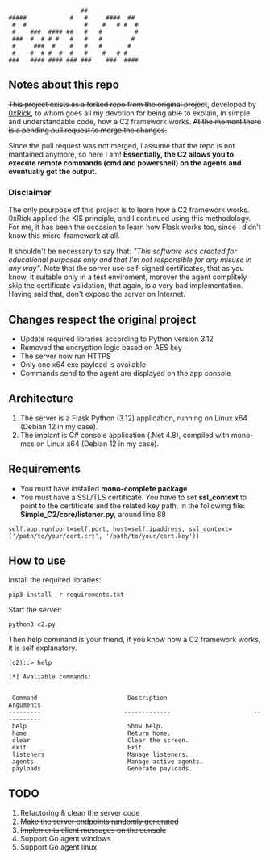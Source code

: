 ```                                                                                                                                                                                                                                            
                    ##                                                                                                                                                                                                                      
#####            #   #     ####  ##                                                                                                                                                                                                         
 #  #                #    #   # #  #                                                                                                                                                                                                        
 #    ###  #### ##   #   #         #                                                                                                                                                                                                        
 ###  #  # # #   #   #   #        #                                                                                                                                                                                                         
 #     ###  #    #   #   #       #                                                                                                                                                                                                          
 #    #  # #  #  #   #    #   # #                                                                                                                                                                                                           
###   #### #### ### ###    ###  ####      
```

## Notes about this repo
~~This project exists as a forked repo from the original project~~, developed by [0xRick](https://0xrick.github.io/misc/c2/), to whom goes all my devotion for being able to explain, in simple and understandable code, how a C2 framework works. 
~~At the moment there is a pending pull request to merge the changes.~~ 

Since the pull request was not merged, I assume that the repo is not mantained anymore, so here I am!
<b>Essentially, the C2 allows you to execute remote commands (cmd and powershell) on the agents and eventually get the output.</b>

### Disclaimer
The only pourpose of this project is to learn how a C2 framework works. 0xRick applied the KIS principle, and I continued using this methodology. For me, it has been the occasion to learn how Flask works too, since I didn't know this micro-framework at all.

It shouldn't be necessary to say that: <i>"This software was created for educational purposes only and that I'm not responsible for any misuse in any way"</i>. 
Note that the server use self-signed certificates, that as you know, it suitable only in a test enviroment, morover the agent complitely skip the certificate validation, that again, is a very bad implementation. Having said that, don't
expose the server on Internet.

## Changes respect the original project
- Update required libraries according to Python version 3.12
- Removed the encryption logic based on AES key
- The server now run HTTPS
- Only one x64 exe payload is available
- Commands send to the agent are displayed on the app console


## Architecture

1. The server is a Flask Python (3.12) application, running on Linux x64 (Debian 12 in my case).
2. The implant is C# console application (.Net 4.8), compiled with mono-mcs on Linux x64 (Debian 12 in my case).


## Requirements

- You must have installed <b>mono-complete package</b>
- You must have a SSL/TLS certificate. You have to set <b>ssl_context</b> to point to the certificate and the related key path, in the following file: <b>Simple_C2/core/listener.py</b>, around line 88

```
self.app.run(port=self.port, host=self.ipaddress, ssl_context=('/path/to/your/cert.crt', '/path/to/your/cert.key'))
```

## How to use

Install the required libraries:

```
pip3 install -r requirements.txt
```

Start the server:

```
python3 c2.py
```
Then help command is your friend, if you know how a C2 framework works, it is self explanatory.

    (c2)::> help
    
    [*] Avaliable commands: 
    
    
     Command                         Description                         Arguments
    ---------                       -------------                       -----------
     help                            Show help.                          
     home                            Return home.                        
     clear                           Clear the screen.                   
     exit                            Exit.                               
     listeners                       Manage listeners.                   
     agents                          Manage active agents.               
     payloads                        Generate payloads.                  



## TODO
1. Refactoring & clean the server code
2. ~~Make the server endpoints randomly generated~~
3. ~~Implements client messages on the console~~
4. Support Go agent windows
5. Support Go agent linux

    



